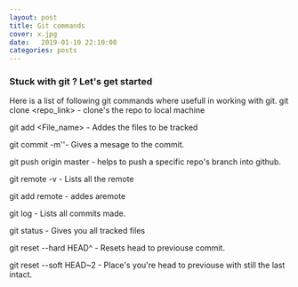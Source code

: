 ```yaml
---
layout: post
title: Git commands
cover: x.jpg
date:   2019-01-10 22:10:00
categories: posts
---
```




###  Stuck with git ? Let's get started

Here is a list of following git commands where usefull in working with git.
git clone <repo_link>   - clone's the repo to local machine

git add <File_name>     - Addes the files to be tracked

git commit -m'<message>'- Gives a mesage to the commit.

git push origin master  - helps to push  a specific repo's branch into github.

git remote -v           - Lists all the remote

git add remote          - addes aremote

git log                 - Lists all commits made.

git status              - Gives you all tracked files

git reset --hard HEAD^   - Resets head to previouse commit.

git reset --soft HEAD~2  - Place's you're head to previouse  with still the last intact.
